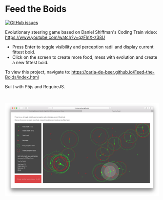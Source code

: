 # Feed the Boids
[![GitHub issues](https://img.shields.io/github/issues/Carla-de-Beer/Feed-the-Boids.svg?style=flat-square)](https://github.com/Carla-de-Beer/Feed-the-Boids/issues)

Evolutionary steering game based on Daniel Shiffman's Coding Train video: https://www.youtube.com/watch?v=qzFlnX-z38U

* Press Enter to toggle visibility and perception radii and display current fittest boid.
* Click on the screen to create more food, mess with evolution and create a new fittest boid.

To view this project, navigate to: https://carla-de-beer.github.io/Feed-the-Boids/index.html

Built with P5js and RequireJS.

</br>
<p align="center">
  <img src="images/screenShot.png"/>
</p>
